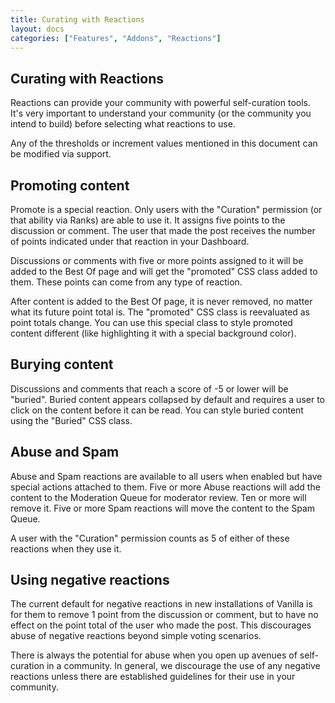 ```yaml
---
title: Curating with Reactions
layout: docs
categories: ["Features", "Addons", "Reactions"]
---
```


## Curating with Reactions

Reactions can provide your community with powerful self-curation tools. It's very important to understand your community (or the community you intend to build) before selecting what reactions to use.

Any of the thresholds or increment values mentioned in this document can be modified via support.

## Promoting content

Promote is a special reaction. Only users with the "Curation" permission (or that ability via Ranks) are able to use it. It assigns five points to the discussion or comment. The user that made the post receives the number of points indicated under that reaction in your Dashboard.

Discussions or comments with five or more points assigned to it will be added to the Best Of page and will get the "promoted" CSS class added to them. These points can come from any type of reaction.

After content is added to the Best Of page, it is never removed, no matter what its future point total is. The "promoted" CSS class is reevaluated as point totals change. You can use this special class to style promoted content different (like highlighting it with a special background color).

## Burying content

Discussions and comments that reach a score of -5 or lower will be "buried". Buried content appears collapsed by default and requires a user to click on the content before it can be read. You can style buried content using the "Buried" CSS class.

## Abuse and Spam

Abuse and Spam reactions are available to all users when enabled but have special actions attached to them. Five or more Abuse reactions will add the content to the Moderation Queue for moderator review. Ten or more will remove it. Five or more Spam reactions will move the content to the Spam Queue.

A user with the "Curation" permission counts as 5 of either of these reactions when they use it.

## Using negative reactions

The current default for negative reactions in new installations of Vanilla is for them to remove 1 point from the discussion or comment, but to have no effect on the point total of the user who made the post. This discourages abuse of negative reactions beyond simple voting scenarios.

There is always the potential for abuse when you open up avenues of self-curation in a community. In general, we discourage the use of any negative reactions unless there are established guidelines for their use in your community.
